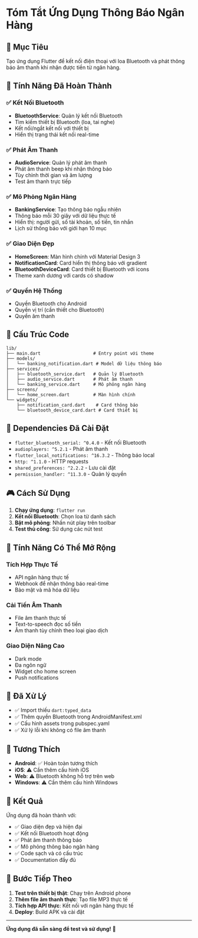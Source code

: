# Tóm Tắt Ứng Dụng Thông Báo Ngân Hàng

## 🎯 Mục Tiêu
Tạo ứng dụng Flutter để kết nối điện thoại với loa Bluetooth và phát thông báo âm thanh khi nhận được tiền từ ngân hàng.

## 🚀 Tính Năng Đã Hoàn Thành

### ✅ Kết Nối Bluetooth
- **BluetoothService**: Quản lý kết nối Bluetooth
- Tìm kiếm thiết bị Bluetooth (loa, tai nghe)
- Kết nối/ngắt kết nối với thiết bị
- Hiển thị trạng thái kết nối real-time

### ✅ Phát Âm Thanh
- **AudioService**: Quản lý phát âm thanh
- Phát âm thanh beep khi nhận thông báo
- Tùy chỉnh thời gian và âm lượng
- Test âm thanh trực tiếp

### ✅ Mô Phỏng Ngân Hàng
- **BankingService**: Tạo thông báo ngẫu nhiên
- Thông báo mỗi 30 giây với dữ liệu thực tế
- Hiển thị: người gửi, số tài khoản, số tiền, tin nhắn
- Lịch sử thông báo với giới hạn 10 mục

### ✅ Giao Diện Đẹp
- **HomeScreen**: Màn hình chính với Material Design 3
- **NotificationCard**: Card hiển thị thông báo với gradient
- **BluetoothDeviceCard**: Card thiết bị Bluetooth với icons
- Theme xanh dương với cards có shadow

### ✅ Quyền Hệ Thống
- Quyền Bluetooth cho Android
- Quyền vị trí (cần thiết cho Bluetooth)
- Quyền âm thanh

## 📁 Cấu Trúc Code

```
lib/
├── main.dart                    # Entry point với theme
├── models/
│   └── banking_notification.dart # Model dữ liệu thông báo
├── services/
│   ├── bluetooth_service.dart   # Quản lý Bluetooth
│   ├── audio_service.dart       # Phát âm thanh
│   └── banking_service.dart     # Mô phỏng ngân hàng
├── screens/
│   └── home_screen.dart         # Màn hình chính
└── widgets/
    ├── notification_card.dart    # Card thông báo
    └── bluetooth_device_card.dart # Card thiết bị
```

## 🔧 Dependencies Đã Cài Đặt

- `flutter_bluetooth_serial: ^0.4.0` - Kết nối Bluetooth
- `audioplayers: ^5.2.1` - Phát âm thanh
- `flutter_local_notifications: ^16.3.2` - Thông báo local
- `http: ^1.1.0` - HTTP requests
- `shared_preferences: ^2.2.2` - Lưu cài đặt
- `permission_handler: ^11.3.0` - Quản lý quyền

## 🎮 Cách Sử Dụng

1. **Chạy ứng dụng**: `flutter run`
2. **Kết nối Bluetooth**: Chọn loa từ danh sách
3. **Bật mô phỏng**: Nhấn nút play trên toolbar
4. **Test thủ công**: Sử dụng các nút test

## 🔮 Tính Năng Có Thể Mở Rộng

### Tích Hợp Thực Tế
- API ngân hàng thực tế
- Webhook để nhận thông báo real-time
- Bảo mật và mã hóa dữ liệu

### Cải Tiến Âm Thanh
- File âm thanh thực tế
- Text-to-speech đọc số tiền
- Âm thanh tùy chỉnh theo loại giao dịch

### Giao Diện Nâng Cao
- Dark mode
- Đa ngôn ngữ
- Widget cho home screen
- Push notifications

## 🐛 Đã Xử Lý

- ✅ Import thiếu `dart:typed_data`
- ✅ Thêm quyền Bluetooth trong AndroidManifest.xml
- ✅ Cấu hình assets trong pubspec.yaml
- ✅ Xử lý lỗi khi không có file âm thanh

## 📱 Tương Thích

- **Android**: ✅ Hoàn toàn tương thích
- **iOS**: ⚠️ Cần thêm cấu hình iOS
- **Web**: ⚠️ Bluetooth không hỗ trợ trên web
- **Windows**: ⚠️ Cần thêm cấu hình Windows

## 🎯 Kết Quả

Ứng dụng đã hoàn thành với:
- ✅ Giao diện đẹp và hiện đại
- ✅ Kết nối Bluetooth hoạt động
- ✅ Phát âm thanh thông báo
- ✅ Mô phỏng thông báo ngân hàng
- ✅ Code sạch và có cấu trúc
- ✅ Documentation đầy đủ

## 🚀 Bước Tiếp Theo

1. **Test trên thiết bị thật**: Chạy trên Android phone
2. **Thêm file âm thanh thực**: Tạo file MP3 thực tế
3. **Tích hợp API thực**: Kết nối với ngân hàng thực tế
4. **Deploy**: Build APK và cài đặt

---

**Ứng dụng đã sẵn sàng để test và sử dụng!** 🎉 